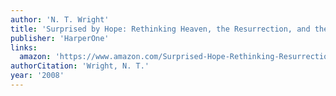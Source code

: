 ```yaml
---
author: 'N. T. Wright'
title: 'Surprised by Hope: Rethinking Heaven, the Resurrection, and the Mission of the Church'
publisher: 'HarperOne'
links:
  amazon: 'https://www.amazon.com/Surprised-Hope-Rethinking-Resurrection-Mission/dp/0061551821'
authorCitation: 'Wright, N. T.'
year: '2008'
---
```

